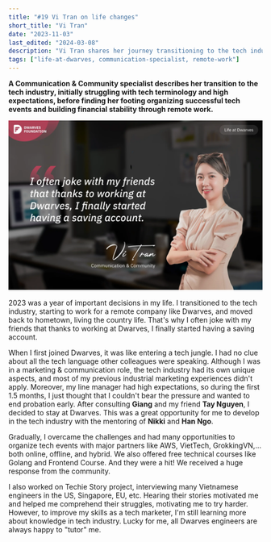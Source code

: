 ```yaml
---
title: "#19 Vi Tran on life changes"
short_title: "Vi Tran"
date: "2023-11-03"
last_edited: "2024-03-08"
description: "Vi Tran shares her journey transitioning to the tech industry at Dwarves, overcoming challenges in communication, and finding financial stability through remote work"
tags: ["life-at-dwarves, communication-specialist, remote-work"]
---
```


**A Communication & Community specialist describes her transition to the tech industry, initially struggling with tech terminology and high expectations, before finding her footing organizing successful tech events and building financial stability through remote work.**

![Vi Tran - Communication & Community at Dwarves](assets/notion-image-1744012274247-13zbs.webp)

2023 was a year of important decisions in my life. I transitioned to the tech industry, starting to work for a remote company like Dwarves, and moved back to hometown, living the country life. That's why I often joke with my friends that thanks to working at Dwarves, I finally started having a saving account.

When I first joined Dwarves, it was like entering a tech jungle. I had no clue about all the tech language other colleagues were speaking. Although I was in a marketing & communication role, the tech industry had its own unique aspects, and most of my previous industrial marketing experiences didn't apply. Moreover, my line manager had high expectations, so during the first 1.5 months, I just thought that I couldn't bear the pressure and wanted to end probation early. After consulting **Giang** and my friend **Tay Nguyen**, I decided to stay at Dwarves. This was a great opportunity for me to develop in the tech industry with the mentoring of **Nikki** and **Han Ngo**.

Gradually, I overcame the challenges and had many opportunities to organize tech events with major partners like AWS, VietTech, GrokkingVN,... both online, offline, and hybrid. We also offered free technical courses like Golang and Frontend Course. And they were a hit! We received a huge response from the community.

I also worked on Techie Story project, interviewing many Vietnamese engineers in the US, Singapore, EU, etc. Hearing their stories motivated me and helped me comprehend their struggles, motivating me to try harder. However, to improve my skills as a tech marketer, I'm still learning more about knowledge in tech industry. Lucky for me, all Dwarves engineers are always happy to "tutor" me.
